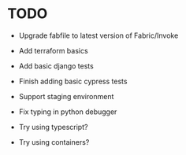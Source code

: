 TODO
====

* Upgrade fabfile to latest version of Fabric/Invoke
* Add terraform basics
* Add basic django tests
* Finish adding basic cypress tests
* Support staging environment
* Fix typing in python debugger


* Try using typescript?
* Try using containers?
